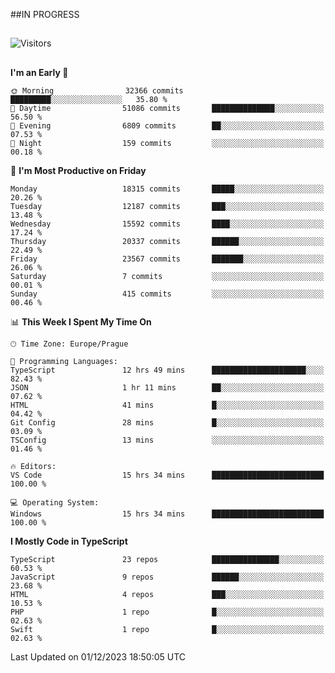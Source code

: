 ##IN PROGRESS
##
![Visitors](https://komarev.com/ghpvc/?username=petrbui&style=for-the-badge&label=Visitors+👀)



##
<!--
[![My GitHub stats](https://github-readme-stats.vercel.app/api?username=petrbui&theme=github_dark)](https://github.com/anuraghazra/github-readme-stats)

[![My wakatime stats](https://github-readme-stats.vercel.app/api/wakatime?username=petrbui&theme=github_dark)](https://github.com/anuraghazra/github-readme-stats)
-->
<!--START_SECTION:waka-->
**I'm an Early 🐤** 

```text
🌞 Morning                32366 commits       █████████░░░░░░░░░░░░░░░░   35.80 % 
🌆 Daytime                51086 commits       ██████████████░░░░░░░░░░░   56.50 % 
🌃 Evening                6809 commits        ██░░░░░░░░░░░░░░░░░░░░░░░   07.53 % 
🌙 Night                  159 commits         ░░░░░░░░░░░░░░░░░░░░░░░░░   00.18 % 
```
📅 **I'm Most Productive on Friday** 

```text
Monday                   18315 commits       █████░░░░░░░░░░░░░░░░░░░░   20.26 % 
Tuesday                  12187 commits       ███░░░░░░░░░░░░░░░░░░░░░░   13.48 % 
Wednesday                15592 commits       ████░░░░░░░░░░░░░░░░░░░░░   17.24 % 
Thursday                 20337 commits       ██████░░░░░░░░░░░░░░░░░░░   22.49 % 
Friday                   23567 commits       ███████░░░░░░░░░░░░░░░░░░   26.06 % 
Saturday                 7 commits           ░░░░░░░░░░░░░░░░░░░░░░░░░   00.01 % 
Sunday                   415 commits         ░░░░░░░░░░░░░░░░░░░░░░░░░   00.46 % 
```


📊 **This Week I Spent My Time On** 

```text
🕑︎ Time Zone: Europe/Prague

💬 Programming Languages: 
TypeScript               12 hrs 49 mins      █████████████████████░░░░   82.43 % 
JSON                     1 hr 11 mins        ██░░░░░░░░░░░░░░░░░░░░░░░   07.62 % 
HTML                     41 mins             █░░░░░░░░░░░░░░░░░░░░░░░░   04.42 % 
Git Config               28 mins             █░░░░░░░░░░░░░░░░░░░░░░░░   03.09 % 
TSConfig                 13 mins             ░░░░░░░░░░░░░░░░░░░░░░░░░   01.46 % 

🔥 Editors: 
VS Code                  15 hrs 34 mins      █████████████████████████   100.00 % 

💻 Operating System: 
Windows                  15 hrs 34 mins      █████████████████████████   100.00 % 
```

**I Mostly Code in TypeScript** 

```text
TypeScript               23 repos            ███████████████░░░░░░░░░░   60.53 % 
JavaScript               9 repos             ██████░░░░░░░░░░░░░░░░░░░   23.68 % 
HTML                     4 repos             ███░░░░░░░░░░░░░░░░░░░░░░   10.53 % 
PHP                      1 repo              █░░░░░░░░░░░░░░░░░░░░░░░░   02.63 % 
Swift                    1 repo              █░░░░░░░░░░░░░░░░░░░░░░░░   02.63 % 
```




 Last Updated on 01/12/2023 18:50:05 UTC
<!--END_SECTION:waka-->
